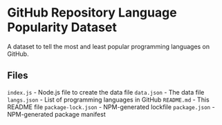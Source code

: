 # GitHub Repository Language Popularity Dataset
A dataset to tell the most and least popular programming languages on GitHub.

## Files
`index.js` - Node.js file to create the data file
`data.json` - The data file
`langs.json` - List of programming languages in GitHub
`README.md` - This README file
`package-lock.json` - NPM-generated lockfile
`package.json` - NPM-generated package manifest
